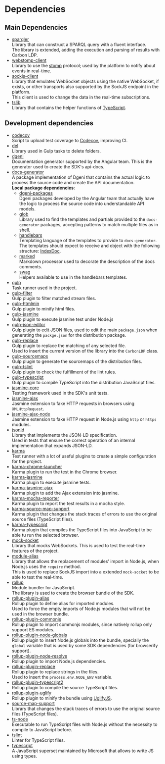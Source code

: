 # Dependencies

## Main Dependencies

- [sparqler](https://github.com/CarbonLDP/sparqler)<br>
	Library that can construct a SPARQL query with a fluent interface.<br>
	The library is extended, adding the execution and parsing of results with Carbon LDP.
- [webstomp-client](https://github.com/JSteunou/webstomp-client)<br>
	Library to use the [stomp](https://stomp.github.io/) protocol;
	used by the platform to notify about events in real-time.
- [sockjs-client](https://github.com/sockjs/sockjs-client/)<br>
	Library that emulates WebSocket objects using the native WebSocket, if exists, or
	other transports also supported by the SockJS endpoint in the platform.<br>
	This client is used to change the data in the real-time subscriptions.
- [tslib](https://github.com/Microsoft/tslib)<br>
	Library that contains the helper functions of [TypeScript](https://www.typescriptlang.org/).
	
## Development dependencies

 - [codecov](https://github.com/codecov/codecov-node)<br>
    Script to upload test coverage to [Codecov](https://codecov.io/), improving CI.
 - [del](https://github.com/sindresorhus/del)<br>
    Library used in Gulp tasks to delete folders.
 - [dgeni](https://github.com/angular/dgeni)<br>
    Documentation generator supported by the Angular team.
    This is the generator used to create the SDK's api-docs.
 - [docs-generator](../build/docs/docs-generator)<br>
    A package implementation of Dgeni that contains the actual logic
    to process the source code and create the API documentation.<br>
    **Local package dependencies**:<br>
    - [dgeni-packages](https://github.com/angular/dgeni-packages)<br>
        Dgeni packages developed by the Angular team that actually have the logic
        to process the source code into understandable API models.<br>
    - [glob](https://github.com/isaacs/node-glob)<br>
        Library used to find the templates and partials provided to the
        `docs-generator` packages, accepting patterns to match multiple files
        as in shell.
    - [handlebars](https://handlebarsjs.com/)<br>
        Templating language of the templates to provide to `docs-generator`.
        The templates should expect to receive and object with the following structure: [IndexDoc](../build/docs/docs-generator/local-models/IndexDoc.ts).
    - [marked](https://github.com/markedjs/marked)<br>
        Markdown processor used to decorate the description of the docs comments.
    - [swag](https://elving.me/swag/)<br>
        Helpers available to use in the handlebars templates.
 - [gulp](https://github.com/gulpjs/gulp)<br>
    Task runner used in the project.
 - [gulp-filter](https://github.com/sindresorhus/gulp-filter)<br>
    Gulp plugin to filter matched stream files.
 - [gulp-htmlmin](https://github.com/jonschlinkert/gulp-htmlmin)<br>
    Gulp plugin to minify html files.
 - [gulp-jasmine](https://github.com/sindresorhus/gulp-jasmine)<br>
    Gulp plugin to execute jasmine test under Node.js
 - [gulp-json-editor](https://github.com/rejas/gulp-json-editor)<br>
    Gulp plugin to edit JSON files, used to edit the main `package.json`
    when generating the `packge.json` for the distribution package.
 - [gulp-replace](https://github.com/lazd/gulp-replace)<br>
    Gulp plugin to replace the matching of any selected file.<br>
    Used to insert the current version of the library into the `CarbonLDP` class.
 - [gulp-sourcemaps](https://github.com/gulp-sourcemaps/gulp-sourcemaps)<br>
    Gulp plugin to generate the sourcemaps of the distribution files.
 - [gulp-tslint](https://github.com/panuhorsmalahti/gulp-tslint)<br>
    Gulp plugin to check the fulfillment of the lint rules.
 - [gulp-typescript](https://github.com/ivogabe/gulp-typescript)<br>
    Gulp plugin to compile TypeScript into the distribution JavaScript files.
 - [jasmine-core](https://jasmine.github.io/)<br>
    Testing framework used in the SDK's unit tests. 
 - [jasmine-ajax](https://github.com/jasmine/jasmine-ajax)<br>
    Jasmine extension to fake HTTP requests in browsers using `XMLHttpRequest`.
 - [jasmine-ajax-node](https://github.com/roddolf/jasmine-ajax-node)<br>
    Jasmine extension to fake HTTP request in Node.js using `http` or `https` modules.
 - [jsonld](https://github.com/digitalbazaar/jsonld.js)<br>
    Library that implements the JSON-LD specification.<br>
    Used in tests that ensure the correct operation of an internal implementation that expands JSON-LD.
 - [karma](https://karma-runner.github.io)<br>
    Test runner with a lot of useful plugins to create a simple configuration
    for the project. 
 - [karma-chrome-launcher](https://github.com/karma-runner/karma-chrome-launcher)<br>
    Karma plugin to run the test in the Chrome browser.
 - [karma-jasmine](https://github.com/karma-runner/karma-jasmine)<br>
    Karma plugin to execute jasmine tests.
 - [karma-jasmine-ajax](https://github.com/IDCubed/karma-jasmine-ajax)<br>
    Karma plugin to add the Ajax extension into jasmine.
 - [karma-mocha-reporter](https://github.com/litixsoft/karma-mocha-reporter)<br>
    Karma plugin to report the test results in a mocha style.
 - [karma-source-map-support](https://github.com/tschaub/karma-source-map-support)<br>
    Karma plugin that changes the stack traces of errors to use the original source files (TypeScript files). 
 - [karma-typescript]()<br>
    Karma plugin that compiles the TypeScript files into JavaScript to be able tu run the selected browser.
 - [mock-socket](https://github.com/thoov/mock-socket)<br>
    Library that mocks WebSockets. This is used to test the real-time features of the project.
 - [module-alias](https://github.com/ilearnio/module-alias)<br>
    Library that allows the replacement of modules' import in Node.js, when Node.js uses the `require` method.<br>
    This is used to replace SockJS import into a extended `mock-socket` to be able to test the real-time.
 - [rollup](https://rollupjs.org/guide/en)<br>
    Module bundler for JavaScript.<br>
    The library is used to create the browser bundle of the SDK.
 - [rollup-plugin-alias](https://github.com/rollup/rollup-plugin-alias)<br>
    Rollup plugin to define alias for imported modules.<br>
    Used to force the empty imports of Node.js modules that will not be used in the browser bundle.
 - [rollup-plugin-commonjs](https://github.com/rollup/rollup-plugin-commonjs)<br>
    Rollup plugin to import commonjs modules, since natively rollup only support ES modules.
 - [rollup-plugin-node-globals](https://github.com/calvinmetcalf/rollup-plugin-node-globals)<br>
    Rollup plugin to insert Node.js globals into the bundle,
    specially the `global` variable that is used by some SDK dependencies (for browserify support).
 - [rollup-plugin-node-resolve](https://github.com/rollup/rollup-plugin-node-resolve)<br>
    Rollup plugin to import Node.js dependencies.
 - [rollup-plugin-replace](https://www.npmjs.com/package/rollup-plugin-replace)<br>
    Rollup plugin to replace strings in the files.<br>
    Used to insert the `process.env.NODE_ENV` variable.
 - [rollup-plugin-typescript2](https://github.com/ezolenko/rollup-plugin-typescript2)<br>
    Rollup plugin to compile the source TypeScript files.
 - [rollup-plugin-uglify](https://github.com/TrySound/rollup-plugin-uglify)<br>
    Rollup plugin to minify the bundle using [UglifyJS](https://github.com/mishoo/UglifyJS2).
 - [source-map-support](https://github.com/evanw/node-source-map-support)<br>
    Library that changes the stack traces of errors to use the original source files (TypeScript files).
 - [ts-node](https://github.com/TypeStrong/ts-node)<br>
    Executable to run TypeScript files with Node.js without the necessity to compile to JavaScript before.
 - [tslint](https://palantir.github.io/tslint/)<br>
    Linter for TypeScript files.
 - [typescript](https://www.typescriptlang.org/)<br>
    A JavaScript superset maintained by Microsoft that allows to write JS using types.